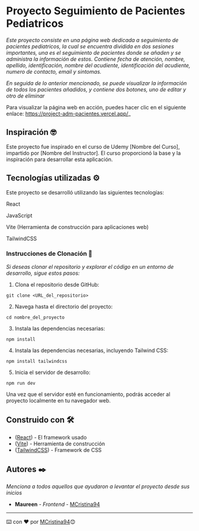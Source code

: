 # Proyecto Seguimiento de Pacientes Pediatricos

_Este proyecto consiste en una página web dedicada a seguimiento de pacientes pediatricos,
la cual se encuentra dividida en dos sesiones importantes, una es el seguimiento de pacientes donde se añaden y se administra la información de estos. Contiene fecha de atención, nombre, apellido, identificación, nombre del acudiente, identificación del acudiente, numero de contacto, email y sintomas._

_En seguida de lo anterior mencionado, se puede visualizar la información de todos los pacientes añadidos, y contiene dos botones, uno de editar y otro de eliminar_

Para visualizar la página web en acción, puedes hacer clic en el siguiente enlace: https://project-adm-pacientes.vercel.app/_


## Inspiración 🤓
Este proyecto fue inspirado en el curso de Udemy [Nombre del Curso], impartido por [Nombre del Instructor]. El curso proporcionó la base y la inspiración para desarrollar esta aplicación.

## Tecnologías utilizadas ⚙️

Este proyecto se desarrolló utilizando las siguientes tecnologías:

React

JavaScript

Vite (Herramienta de construcción para aplicaciones web)

TailwindCSS



### Instrucciones de Clonación 🔧

_Si deseas clonar el repositorio y explorar el código en un entorno de desarrollo, sigue estos pasos:_


1. Clona el repositorio desde GitHub:
```
git clone <URL_del_repositorio>
```
2. Navega hasta el directorio del proyecto:
```
cd nombre_del_proyecto
```
3. Instala las dependencias necesarias:
```
npm install
```
4. Instala las dependencias necesarias, incluyendo Tailwind CSS:
```
npm install tailwindcss
```
5. Inicia el servidor de desarrollo:
```
npm run dev
```
Una vez que el servidor esté en funcionamiento, podrás acceder al proyecto localmente en tu navegador web.



## Construido con 🛠️


* ([React](https://es.react.dev/learn/installation)) - El framework usado
* ([Vite](https://es.vitejs.dev/guide/)) - Herramienta de construcción
* ([TailwindCSS](https://tailwindcss.com/docs/installation)) - Framework de CSS 


## Autores ✒️

_Menciona a todos aquellos que ayudaron a levantar el proyecto desde sus inicios_

* **Maureen** - *Frontend* - [MCristina94](https://github.com/MCristina94)



---
⌨️ con ❤️ por [MCristina94](https://github.com/MCristina94)😊